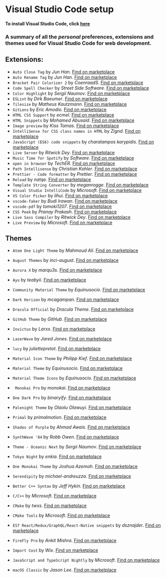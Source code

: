 # Visual Studio Code setup

#### To install Visual Studio Code, click [here](https://code.visualstudio.com/)

### A summary of all the _personal_ preferences, extensions and themes used for Visual Studio Code for web development.

## Extensions:

- `Auto Close Tag` by _Jun Han_. [Find on marketplace](https://marketplace.visualstudio.com/items?itemName=formulahendry.auto-close-tag)
- `Auto Rename Tag` by _Jun Han_. [Find on marketplace](https://marketplace.visualstudio.com/items?itemName=formulahendry.auto-rename-tag)
- `Bracket Pair Colorizer 2` by _CoenraadS_. [Find on marketplace](https://marketplace.visualstudio.com/items?itemName=CoenraadS.bracket-pair-colorizer-2)
- `Code Spell Checker` by _Street Side Software_. [Find on marketplace](https://marketplace.visualstudio.com/items?itemName=streetsidesoftware.code-spell-checker)
- `Color Highlight` by _Sergii Naumov_. [Find on marketplace](https://marketplace.visualstudio.com/items?itemName=naumovs.color-highlight)
- `ESLint` by _Dirk Baeumer_. [Find on marketplace](https://marketplace.visualstudio.com/items?itemName=dbaeumer.vscode-eslint)
- `filesize` by _Matheus Kautzmann_. [Find on marketplace](https://marketplace.visualstudio.com/items?itemName=mkxml.vscode-filesize)
- `GitLens` by _Eric Amodio_. [Find on marketplace](https://marketplace.visualstudio.com/items?itemName=eamodio.gitlens)
- `HTML CSS Support` by _ecmel_. [Find on marketplace](https://marketplace.visualstudio.com/items?itemName=ecmel.vscode-html-css)
- `HTML Snippets` by _Mohamed Abusaid_. [Find on marketplace](https://marketplace.visualstudio.com/items?itemName=abusaidm.html-snippets)
- `Image preview` by _Kiss Tamas_. [Find on marketplace](https://marketplace.visualstudio.com/items?itemName=kisstkondoros.vscode-gutter-preview)
- `IntelliSense for CSS class names in HTML` by _Zignd_. [Find on marketplace](https://marketplace.visualstudio.com/items?itemName=Zignd.html-css-class-completion)
- `JavaScript (ES6) code snippets` by _charalampos karypidis_. [Find on marketplace](https://marketplace.visualstudio.com/items?itemName=xabikos.JavaScriptSnippets)
- `Live Server` by _Ritwick Dey_. [Find on marketplace](https://marketplace.visualstudio.com/items?itemName=ritwickdey.LiveServer)
- `Music Time for Spotify` by _Software_. [Find on marketplace](https://marketplace.visualstudio.com/items?itemName=softwaredotcom.music-time)
- `open in browser` by _TechER_. [Find on marketplace](https://marketplace.visualstudio.com/items?itemName=techer.open-in-browser)
- `Path Intellisense` by _Christian Kohler_. [Find on marketplace](https://marketplace.visualstudio.com/items?itemName=christian-kohler.path-intellisense)
- `Prettier - Code formatter` by _Prettier_. [Find on marketplace](https://marketplace.visualstudio.com/items?itemName=esbenp.prettier-vscode)
- `Reload` by _natqe_. [Find on marketplace](https://marketplace.visualstudio.com/items?itemName=natqe.reload)
- `Template String Converter` by _meganrogge_. [Find on marketplace](https://marketplace.visualstudio.com/items?itemName=meganrogge.template-string-converter)
- `Visual Studio IntelliCode` by _Microsoft_. [Find on marketplace](https://marketplace.visualstudio.com/items?itemName=VisualStudioExptTeam.vscodeintellicode)
- `VS Color Picker` by _lihui_. [Find on marketplace](https://marketplace.visualstudio.com/items?itemName=lihui.vs-color-picker)
- `vscode-faker` by _Budi Irawan_. [Find on marketplace](https://marketplace.visualstudio.com/items?itemName=deerawan.vscode-faker)
- `vscode-pdf` by _tomoki1207_. [Find on marketplace](https://marketplace.visualstudio.com/items?itemName=tomoki1207.pdf)
- `CSS Peek` by _Pranay Prakash_. [Find on marketplace](https://marketplace.visualstudio.com/items?itemName=pranaygp.vscode-css-peek)
- `Live Sass Compiler` by _Ritwick Dey_. [Find on marketplace](https://marketplace.visualstudio.com/items?itemName=ritwickdey.live-sass)
- `Live Preview` by _Microsoft_. [Find on marketplace](https://marketplace.visualstudio.com/items?itemName=ms-vscode.live-server)

## Themes

- `Atom One Light Theme` by _Mahmoud Ali_. [Find on marketplace](https://marketplace.visualstudio.com/items?itemName=akamud.vscode-theme-onelight)

- `August Themes` by _inci-august_. [Find on marketplace](https://marketplace.visualstudio.com/items?itemName=inci-august.august-themes)

- `Aurora X` by _marqu3s_. [Find on marketplace](https://marketplace.visualstudio.com/items?itemName=marqu3s.aurora-x)

- `Ayu` by _teabyii_. [Find on marketplace](https://marketplace.visualstudio.com/items?itemName=teabyii.ayu)

- `Community Material Theme` by _Equinusocio_. [Find on marketplace](https://marketplace.visualstudio.com/items?itemName=Equinusocio.vsc-community-material-theme)

- `Dark Horizon` by _mcagampan_. [Find on marketplace](https://marketplace.visualstudio.com/items?itemName=mcagampan.dark-horizon)

- `Dracula Official` by _Dracula Theme_. [Find on marketplace](https://marketplace.visualstudio.com/items?itemName=dracula-theme.theme-dracula)

- `GitHub Theme` by _GitHub_. [Find on marketplace](https://marketplace.visualstudio.com/items?itemName=GitHub.github-vscode-theme)

- `Invictus` by _Larxx_. [Find on marketplace](https://marketplace.visualstudio.com/items?itemName=Larxx.invictus)

- `LaserWave` by _Jared Jones_. [Find on marketplace](https://marketplace.visualstudio.com/items?itemName=jaredkent.laserwave)

- `lucy` by _juliettepretot_. [Find on marketplace](https://marketplace.visualstudio.com/items?itemName=juliettepretot.lucy-vscode)

- `Material Icon Theme` by _Philipp Kief_. [Find on marketplace](https://marketplace.visualstudio.com/items?itemName=PKief.material-icon-theme)

- `Material Theme` by _Equinusocio_. [Find on marketplace](https://marketplace.visualstudio.com/items?itemName=Equinusocio.vsc-material-theme)

- `Material Theme Icons` by _Equinusocio_. [Find on marketplace](https://marketplace.visualstudio.com/items?itemName=Equinusocio.vsc-material-theme-icons)

- ` Monokai Pro` by _monokai_. [Find on marketplace](https://marketplace.visualstudio.com/items?itemName=monokai.theme-monokai-pro-vscode)

- `One Dark Pro` by _binaryify_. [Find on marketplace](https://marketplace.visualstudio.com/items?itemName=zhuangtongfa.Material-theme)

- `Palenight Theme` by _Olaolu Olawuyi_. [Find on marketplace](https://marketplace.visualstudio.com/items?itemName=whizkydee.material-palenight-theme)

- `Primal` by _primalmotion_. [Find on marketplace](https://marketplace.visualstudio.com/items?itemName=primalmotion.primal)

- `Shades of Purple` by _Ahmad Awais_. [Find on marketplace](https://marketplace.visualstudio.com/items?itemName=ahmadawais.shades-of-purple)

- `SynthWave '84` by _Robb Owen_. [Find on marketplace](https://marketplace.visualstudio.com/items?itemName=RobbOwen.synthwave-vscode)

- `Theme - Oceanic Next` by _Sergii Naumov_. [Find on marketplace](https://marketplace.visualstudio.com/items?itemName=naumovs.theme-oceanicnext)

- `Tokyo Night` by _enkia_. [Find on marketplace](https://marketplace.visualstudio.com/items?itemName=enkia.tokyo-night)

- `One Monokai Theme` by _Joshua Azemoh_. [Find on marketplace](https://marketplace.visualstudio.com/items?itemName=azemoh.one-monokai)

- `Serendipity` by _michael-andreuzza_. [Find on marketplace](https://marketplace.visualstudio.com/items?itemName=wicked-labs.wvsc-serendipity)

- `Better C++ Syntax` by _Jeff Hykin_. [Find on marketplace](https://marketplace.visualstudio.com/items?itemName=jeff-hykin.better-cpp-syntax)

- `C/C++` by _Microsoft_. [Find on marketplace](https://marketplace.visualstudio.com/items?itemName=ms-vscode.cpptools)

- `CMake` by _twxs_. [Find on marketplace](https://marketplace.visualstudio.com/items?itemName=twxs.cmake)

- `CMake Tools` by _Microsoft_. [Find on marketplace](https://marketplace.visualstudio.com/items?itemName=ms-vscode.cmake-tools)

- `ES7 React/Redux/GraphQL/React-Native snippets` by _dsznajder_. [Find on marketplace](https://marketplace.visualstudio.com/items?itemName=dsznajder.es7-react-js-snippets)

- `FireFly Pro` by _Ankit Mishra_. [Find on marketplace](https://marketplace.visualstudio.com/items?itemName=ankitcode.firefly)

- `Import Cost` by _Wix_. [Find on marketplace](https://marketplace.visualstudio.com/items?itemName=wix.vscode-import-cost)

- `JavaScript and TypeScript Nightly` by _Microsoft_. [Find on marketplace](https://marketplace.visualstudio.com/items?itemName=ms-vscode.vscode-typescript-next)

- `macOS Classic` by _Jason Lee_. [Find on marketplace](https://marketplace.visualstudio.com/items?itemName=huacnlee.theme-macos-classic)
